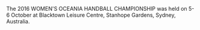The 2016 WOMEN'S OCEANIA HANDBALL CHAMPIONSHIP was held on 5-6 October at Blacktown Leisure Centre, Stanhope Gardens, Sydney, Australia.
